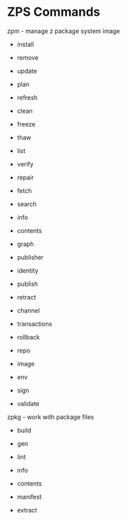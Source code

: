 ZPS Commands
============

zpm - manage z package system image
  - install
  - remove
  - update
  - plan
  - refresh
  - clean
  - freeze
  - thaw
  - list
  - verify
  - repair
  
  - fetch
  - search
  
  - info
  - contents
  - graph
  
  - publisher
  - identity

  - publish
  - retract
  - channel

  - transactions
  - rollback

  - repo
  - image
  - env
  
  - sign
  - validate

zpkg - work with package files
  - build
  - gen
  - lint

  - info
  - contents
  - manifest
  - extract
